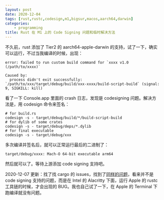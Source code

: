 ```yaml
---
layout: post
date: 2020-12-04
tags: [rust,rustc,codesign,m1,bigsur,macos,aarch64,darwin]
categories:
    - programming
title: Rust 在 M1 上的 Code Signing 问题和临时解决方法
---
```


不久前，rust 添加了 Tier2 的 aarch64-apple-darwin 的支持，试了一下，确实可以运行，不过当我编译的时候，出现：

```
error: failed to run custom build command for `xxxx v1.0 (/path/to/xxxx)`

Caused by:
  process didn't exit successfully: `/path/to/xxx/target/debug/build/xxx-xxxx/build-script-build` (signal: 9, SIGKILL: kill)
```

看了一下 Console.app 里面的 crash 日志，发现是 codesigning 问题。解决方法是，用 codesign 命令来签名：

```shell
# for build.rs
codesign -s - target/debug/build/*/build-script-build
# for dylib of some crates
codesign -s - target/debug/deps/*.dylib
# for final executable
codesign -s - target/debug/xxx
```

多次编译并签名后，就可以正常运行最后的二进制了：

```shell
target/debug/xxxx: Mach-O 64-bit executable arm64
```

然后就可以了。等待上游添加 code signing 支持吧。

2020-12-07 更新：找了找 cargo 的 issues，找到了[同样的问题](https://github.com/rust-lang/cargo/issues/8913)，看来并不是 code signing 支持的问题，而是在 Intel 的 Alacritty 下面，运行 Apple 的 rustc 工具链的时候，才会出现的 BUG。我也自己试了一下，在 Apple 的 Terminal 下跑编译就没有问题。